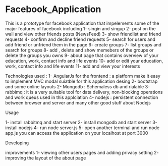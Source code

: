 # Facebook_Application

This is a prototype for facebook application that impelements some of the major features of facebook including 1- singin and singup 2- post on the wall and view other friends posts (NewsFeed) 3- show friendlist and friend requests 4- confirm and decline friend requests 5- search for users and add friend or unfriend them in the page 6- create groups 7- list groups and search for groups 8- add , delete and show memebers of the groups or delete the groups you owns 9- about page that contains overview of your education, work, contact info and life events 10- add or edit your education, work, contact info and life events 11- add and view your interests

Technologies used : 1- AngularJs for the frontend : a platform make it easy to implement MVC modal suiatble for this application desing 2- bootstrap and some online layouts 2- Mongodb : Schemaless db and rialable 3- rabbimq : it is a very suitable tool for data delivery, non-blocking operations and work queus used in this applciation 4- nodejs : persistent connection between browser and server and many other good stuff about Nodejs

Usage

1- install rabbitmq and start server 2- install mongodb and start server 3- install nodejs 4- run node server.js 5- open another terminal and run node app.js you can access the application on your localhost at port 3000

Developing

improvements 1- viewing other users pages and adding privacy setting 2- improving the layout of the about page
